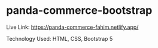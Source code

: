 # panda-commerce-bootstrap
Live Link: https://panda-commerce-fahim.netlify.app/

Technology Used: HTML, CSS, Bootstrap 5
